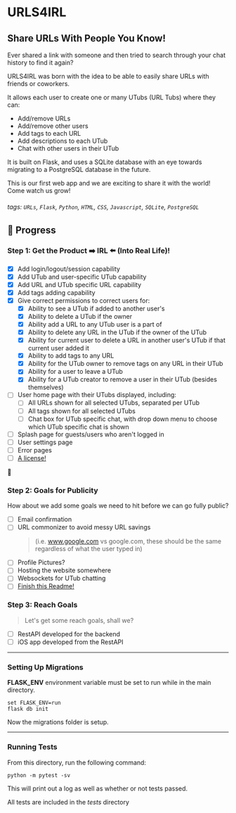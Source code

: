 # URLS4IRL

## Share URLs With People You Know!

Ever shared a link with someone and then tried to search through your chat history to find it again?

URLS4IRL was born with the idea to be able to easily share URLs with friends or coworkers.

It allows each user to create one or many UTubs (URL Tubs) where they can:

- Add/remove URLs
- Add/remove other users
- Add tags to each URL
- Add descriptions to each UTub
- Chat with other users in their UTub

It is built on Flask, and uses a SQLite database with an eye towards migrating to a PostgreSQL
database in the future.

This is our first web app and we are exciting to share it with the world! Come watch us grow!

###### tags: `URLs`, `Flask`, `Python`, `HTML`, `CSS`, `Javascript`, `SQLite`, `PostgreSQL`

## :memo: Progress

### Step 1: Get the Product :arrow_right: IRL :arrow_left: (Into Real Life)!

- [x] Add login/logout/session capability
- [x] Add UTub and user-specific UTub capability
- [x] Add URL and UTub specific URL capability
- [x] Add tags adding capability
- [x] Give correct permissions to correct users for:
  - [x] Ability to see a UTub if added to another user's
  - [x] Ability to delete a UTub if the owner
  - [x] Ability add a URL to any UTub user is a part of
  - [x] Ability to delete any URL in the UTub if the owner of the UTub
  - [x] Ability for current user to delete a URL in another user's UTub if that current user added it
  - [x] Ability to add tags to any URL
  - [x] Ability for the UTub owner to remove tags on any URL in their UTub
  - [x] Ability for a user to leave a UTub
  - [x] Ability for a UTub creator to remove a user in their UTub (besides themselves)
- [ ] User home page with their UTubs displayed, including:
  - [ ] All URLs shown for all selected UTubs, separated per UTub
  - [ ] All tags shown for all selected UTubs
  - [ ] Chat box for UTub specific chat, with drop down menu to choose which UTub specific chat is shown
- [ ] Splash page for guests/users who aren't logged in
- [ ] User settings page
- [ ] Error pages
- [ ] [A license!](https://gist.github.com/nicolasdao/a7adda51f2f185e8d2700e1573d8a633)

:rocket:

### Step 2: Goals for Publicity

How about we add some goals we need to hit before we can go fully public?

- [ ] Email confirmation
- [ ] URL commonizer to avoid messy URL savings
  > (i.e. www.google.com vs google.com, these should be the same regardless of what the user typed in)
- [ ] Profile Pictures?
- [ ] Hosting the website somewhere
- [ ] Websockets for UTub chatting
- [ ] [Finish this Readme!](https://hackmd.io/2uvlNeFrT-qBu3qiXTcC6w?both)

### Step 3: Reach Goals

> Let's get some reach goals, shall we?

- [ ] RestAPI developed for the backend
- [ ] iOS app developed from the RestAPI

---

### **Setting Up Migrations**

**FLASK_ENV** environment variable must be set to run while in the main directory.

```
set FLASK_ENV=run
flask db init
```

Now the migrations folder is setup.

---

### **Running Tests**

From this directory, run the following command:

```
python -m pytest -sv
```

This will print out a log as well as whether or not tests passed.

All tests are included in the _tests_ directory
